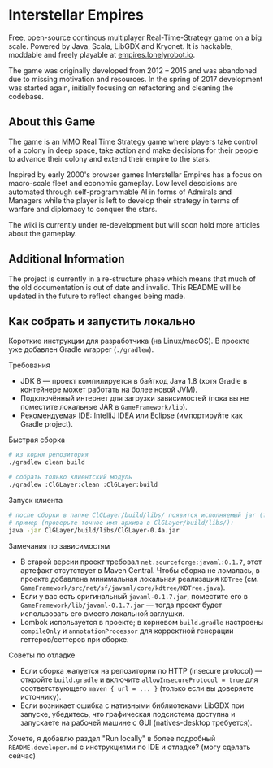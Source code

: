 Interstellar Empires
===================

Free, open-source continous multiplayer Real-Time-Strategy game on a big scale. Powered by Java, Scala, LibGDX and Kryonet. It is hackable, moddable and freely playable at [empires.lonelyrobot.io]().

The game was originally developed from 2012 – 2015 and was abandoned due to missing motivation and resources. In the spring of 2017 development was started again, initially focusing on refactoring and cleaning the codebase.

## About this Game

The game is an MMO Real Time Strategy game where players take control of a colony in deep space, take action and make decisions for their people to advance their colony and extend their empire to the stars.

Inspired by early 2000's browser games Interstellar Empires has a focus on macro-scale fleet and economic gameplay. Low level descisions are automated through self-programmable AI in forms of Admirals and Managers while the player is left to develop their strategy in terms of warfare and diplomacy to conquer the stars.

The wiki is currently under re-development but will soon hold more articles about the gameplay.

## Additional Information

The project is currently in a re-structure phase which means that much of the old documentation is out of date and invalid. This README will be updated in the future to reflect changes being made.

## Как собрать и запустить локально

Короткие инструкции для разработчика (на Linux/macOS). В проекте уже добавлен Gradle wrapper (`./gradlew`).

Требования
- JDK 8 — проект компилируется в байткод Java 1.8 (хотя Gradle в контейнере может работать на более новой JVM).
- Подключённый интернет для загрузки зависимостей (пока вы не поместите локальные JAR в `GameFramework/lib`).
- Рекомендуемая IDE: IntelliJ IDEA или Eclipse (импортируйте как Gradle project).

Быстрая сборка
```bash
# из корня репозитория
./gradlew clean build

# собрать только клиентский модуль
./gradlew :ClGLayer:clean :ClGLayer:build
```

Запуск клиента
```bash
# после сборки в папке ClGLayer/build/libs/ появится исполняемый jar (fat-jar)
# пример (проверьте точное имя архива в ClGLayer/build/libs/):
java -jar ClGLayer/build/libs/ClGLayer-0.4a.jar
```

Замечания по зависимостям
- В старой версии проект требовал `net.sourceforge:javaml:0.1.7`, этот артефакт отсутствует в Maven Central. Чтобы сборка не ломалась, в проекте добавлена минимальная локальная реализация `KDTree` (см. `GameFramework/src/net/sf/javaml/core/kdtree/KDTree.java`).
- Если у вас есть оригинальный `javaml-0.1.7.jar`, поместите его в `GameFramework/lib/javaml-0.1.7.jar` — тогда проект будет использовать его вместо локальной заглушки.
- Lombok используется в проекте; в корневом `build.gradle` настроены `compileOnly` и `annotationProcessor` для корректной генерации геттеров/сеттеров при сборке.

Советы по отладке
- Если сборка жалуется на репозитории по HTTP (insecure protocol) — откройте `build.gradle` и включите `allowInsecureProtocol = true` для соответствующего `maven { url = ... }` (только если вы доверяете источнику).
- Если возникает ошибка с нативными библиотеками LibGDX при запуске, убедитесь, что графическая подсистема доступна и запускаете на рабочей машине с GUI (natives-desktop требуется).

Хочете, я добавлю раздел "Run locally" в более подробный `README.developer.md` с инструкциями по IDE и отладке? (могу сделать сейчас)